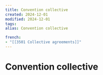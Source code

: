 ```yaml
---
title: Convention collective
created: 2024-12-01
modified: 2024-12-01
tags: 
alias: Convention collective

french:
- "[[3501 Collective agreements]]"
---
```

# Convention collective
